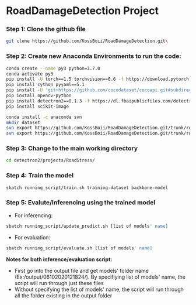 # RoadDamageDetection Project

### Step 1: Clone the github file
```bash
git clone https://github.com/KossBoii/RoadDamageDetection.git\
```

### Step 2: Create new Anaconda Environments to run the code:
```bash
conda create --name py3 python=3.7.0
conda activate py3
pip install -U torch==1.5 torchvision==0.6 -f https://download.pytorch.org/whl/cu101/torch_stable.html
pip install cython pyyaml==5.1
pip install -U 'git+https://github.com/cocodataset/cocoapi.git#subdirectory=PythonAPI'
pip install opencv-python
pip install detectron2==0.1.3 -f https://dl.fbaipublicfiles.com/detectron2/wheels/cu101/torch1.5/index.html 
pip install scikit-image

conda install -c anaconda svn
mkdir dataset
svn export https://github.com/KossBoii/RoadDamageDetection.git/trunk/roadstress_new ./dataset/roadstress_new
svn export https://github.com/KossBoii/RoadDamageDetection.git/trunk/roadstress_old ./dataset/roadstress_old
```

### Step 3: Change to the main working directory
```bash
cd detectron2/projects/RoadStress/
```

### Step 4: Train the model
```bash
sbatch running_script/train.sh training-dataset backbone-model
```

### Step 5: Evalute/Inferencing using the trained model
- For inferencing:
```bash
sbatch running_script/update_predict.sh [list of models' name]
```
- For evaluation:
```bash
sbatch running_script/evaluate.sh [list of models' name]
```

**Notes for both inference/evaluation script:** 
- First go into the output file and get models' folder name (Ex:/output/06102020121824/). By specifiying list of models' name, the script will run through just these files
- Without specifying the list of models' name, the script will run through all the folder existing in the output folder
